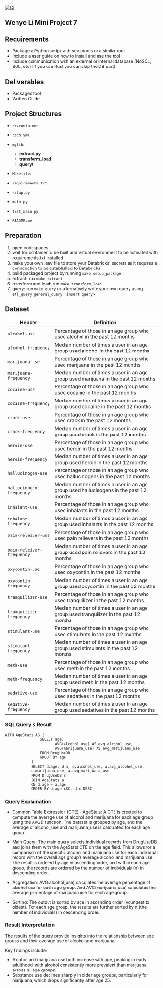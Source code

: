 [![CI](https://github.com/nogibjj/Wenye_Li_Mini_Project_6/actions/workflows/cicd.yml/badge.svg)](https://github.com/nogibjj/Wenye_Li_Mini_Project_6/actions/workflows/cicd.yml)

## Wenye Li Mini Project 7

## Requirements

- Package a Python script with setuptools or a similar tool
- Include a user guide on how to install and use the tool
- Include communication with an external or internal database (NoSQL, SQL, etc) [If you use Rust you can skip the DB part]

## Deliverables

- Packaged tool
- Written Guide

## Project Structures

- `devcontainer`

- `cicd.yml`

- `mylib`:

  - **extract.py**
  - **transform_load**
  - **queryt**

- `Makefile`:

- `requirements.txt`

- `setup.py`

- `main.py`

- `test_main.py`

- `README.me`

## Preparation

1. open codespaces
2. wait for container to be built and virtual environment to be activated with requirements.txt installed
3. make your own .env file to store your Databricks' secrets as it requires a conncection to be established to Databricks
4. build packaged project by running `make setup_package`
5. extract: run `make extract`
6. transform and load: run `make transform_load`
7. query: run `make query` or alternatively write your own query using `etl_query general_query <insert query>`

## Dataset

| Header                    | Definition                                                                              |
| ------------------------- | --------------------------------------------------------------------------------------- |
| `alcohol-use`             | Percentage of those in an age group who used alcohol in the past 12 months              |
| `alcohol-frequency`       | Median number of times a user in an age group used alcohol in the past 12 months        |
| `marijuana-use`           | Percentage of those in an age group who used marijuana in the past 12 months            |
| `marijuana-frequency`     | Median number of times a user in an age group used marijuana in the past 12 months      |
| `cocaine-use`             | Percentage of those in an age group who used cocaine in the past 12 months              |
| `cocaine-frequency`       | Median number of times a user in an age group used cocaine in the past 12 months        |
| `crack-use`               | Percentage of those in an age group who used crack in the past 12 months                |
| `crack-frequency`         | Median number of times a user in an age group used crack in the past 12 months          |
| `heroin-use`              | Percentage of those in an age group who used heroin in the past 12 months               |
| `heroin-frequency`        | Median number of times a user in an age group used heroin in the past 12 months         |
| `hallucinogen-use`        | Percentage of those in an age group who used hallucinogens in the past 12 months        |
| `hallucinogen-frequency`  | Median number of times a user in an age group used hallucinogens in the past 12 months  |
| `inhalant-use`            | Percentage of those in an age group who used inhalants in the past 12 months            |
| `inhalant-frequency`      | Median number of times a user in an age group used inhalants in the past 12 months      |
| `pain-releiver-use`       | Percentage of those in an age group who used pain relievers in the past 12 months       |
| `pain-releiver-frequency` | Median number of times a user in an age group used pain relievers in the past 12 months |
| `oxycontin-use`           | Percentage of those in an age group who used oxycontin in the past 12 months            |
| `oxycontin-frequency`     | Median number of times a user in an age group used oxycontin in the past 12 months      |
| `tranquilizer-use`        | Percentage of those in an age group who used tranquilizer in the past 12 months         |
| `tranquilizer-frequency`  | Median number of times a user in an age group used tranquilizer in the past 12 months   |
| `stimulant-use`           | Percentage of those in an age group who used stimulants in the past 12 months           |
| `stimulant-frequency`     | Median number of times a user in an age group used stimulants in the past 12 months     |
| `meth-use`                | Percentage of those in an age group who used meth in the past 12 months                 |
| `meth-frequency`          | Median number of times a user in an age group used meth in the past 12 months           |
| `sedative-use`            | Percentage of those in an age group who used sedatives in the past 12 months            |
| `sedative-frequency`      | Median number of times a user in an age group used sedatives in the past 12 months      |

### SQL Query & Result

```python
WITH AgeStats AS (
                SELECT age,
                       AVG(alcohol_use) AS avg_alcohol_use,
                       AVG(marijuana_use) AS avg_marijuana_use
                FROM DrugUseDB
                GROUP BY age
            )
            SELECT d.age, d.n, d.alcohol_use, a.avg_alcohol_use,
            d.marijuana_use, a.avg_marijuana_use
            FROM DrugUseDB d
            JOIN AgeStats a
            ON d.age = a.age
            ORDER BY d.age ASC, d.n DESC
```

### Query Explaination

- Common Table Expression (CTE) - AgeStats: A CTE is created to compute the average use of alcohol and marijuana for each age group using the AVG() function. The dataset is grouped by age, and the average of alcohol_use and marijuana_use is calculated for each age group.

- Main Query: The main query selects individual records from DrugUseDB and joins them with the AgeStats CTE on the age field. This allows for a comparison of the specific alcohol and marijuana use for each individual record with the overall age group’s average alcohol and marijuana use. The result is ordered by age in ascending order, and within each age group, the records are ordered by the number of individuals (n) in descending order.

- Aggregation: AVG(alcohol_use) calculates the average percentage of alcohol use for each age group. And AVG(marijuana_use) calculates the average percentage of marijuana use for each age group.

- Sorting: The output is sorted by age in ascending order (youngest to oldest). For each age group, the results are further sorted by n (the number of individuals) in descending order.

### Result Interpretation

The results of the query provide insights into the relationship between age groups and their average use of alcohol and marijuana.

Key findings include:

- Alcohol and marijuana use both increase with age, peaking in early adulthood, with alcohol consistently more prevalent than marijuana across all age groups.
- Substance use declines sharply in older age groups, particularly for marijuana, which drops significantly after age 25.
